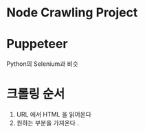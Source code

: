 # Node Crawling Project


# Puppeteer
Python의 Selenium과 비슷

# 크롤링 순서
1. URL 에서 HTML 을 읽어온다
2. 원하는 부분을 가져온다 .